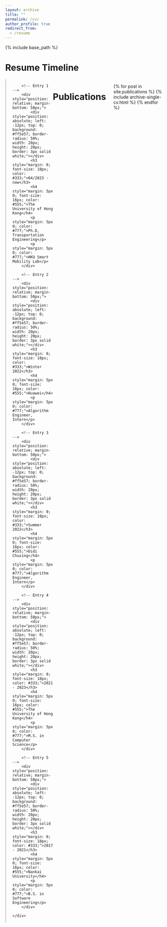 ```yaml
---
layout: archive
title: ""
permalink: /cv/
author_profile: true
redirect_from:
  - /resume
---
```


{% include base_path %}


# Resume Timeline

<div style="display: flex; justify-content: center; margin-top: 20px;">
    <div style="position: relative; width: 80%; max-width: 800px; border-left: 3px solid #d1d1d1; margin: 0 auto; padding-left: 20px;">

        <!-- Entry 1 -->
        <div style="position: relative; margin-bottom: 50px;">
            <div style="position: absolute; left: -12px; top: 0; background: #ff5e57; border-radius: 50%; width: 20px; height: 20px; border: 3px solid white;"></div>
            <h3 style="margin: 0; font-size: 18px; color: #333;">04/2023 - now</h3>
            <h4 style="margin: 5px 0; font-size: 16px; color: #555;">The University of Hong Kong</h4>
            <p style="margin: 5px 0; color: #777;">Ph.D, Transportation Engineering</p>
            <p style="margin: 5px 0; color: #777;">HKU Smart Mobility Lab</p>
        </div>

        <!-- Entry 2 -->
        <div style="position: relative; margin-bottom: 50px;">
            <div style="position: absolute; left: -12px; top: 0; background: #ff5e57; border-radius: 50%; width: 20px; height: 20px; border: 3px solid white;"></div>
            <h3 style="margin: 0; font-size: 18px; color: #333;">Winter 2022</h3>
            <h4 style="margin: 5px 0; font-size: 16px; color: #555;">Huawei</h4>
            <p style="margin: 5px 0; color: #777;">Algorithm Engineer, Intern</p>
        </div>

        <!-- Entry 3 -->
        <div style="position: relative; margin-bottom: 50px;">
            <div style="position: absolute; left: -12px; top: 0; background: #ff5e57; border-radius: 50%; width: 20px; height: 20px; border: 3px solid white;"></div>
            <h3 style="margin: 0; font-size: 18px; color: #333;">Summer 2022</h3>
            <h4 style="margin: 5px 0; font-size: 16px; color: #555;">Didi Chuxing</h4>
            <p style="margin: 5px 0; color: #777;">Algorithm Engineer, Intern</p>
        </div>

        <!-- Entry 4 -->
        <div style="position: relative; margin-bottom: 50px;">
            <div style="position: absolute; left: -12px; top: 0; background: #ff5e57; border-radius: 50%; width: 20px; height: 20px; border: 3px solid white;"></div>
            <h3 style="margin: 0; font-size: 18px; color: #333;">2021 - 2023</h3>
            <h4 style="margin: 5px 0; font-size: 16px; color: #555;">The University of Hong Kong</h4>
            <p style="margin: 5px 0; color: #777;">M.S. in Computer Science</p>
        </div>

        <!-- Entry 5 -->
        <div style="position: relative; margin-bottom: 50px;">
            <div style="position: absolute; left: -12px; top: 0; background: #ff5e57; border-radius: 50%; width: 20px; height: 20px; border: 3px solid white;"></div>
            <h3 style="margin: 0; font-size: 18px; color: #333;">2017 - 2021</h3>
            <h4 style="margin: 5px 0; font-size: 16px; color: #555;">Nankai University</h4>
            <p style="margin: 5px 0; color: #777;">B.S. in Software Engineering</p>
        </div>

    </div>
</div>

Publications
======
  <ul>{% for post in site.publications %}
    {% include archive-single-cv.html %}
  {% endfor %}</ul>
  
<!-- Talks
======
  <ul>{% for post in site.talks %}
    {% include archive-single-talk-cv.html %}
  {% endfor %}</ul>
  
Teaching
======
  <ul>{% for post in site.teaching %}
    {% include archive-single-cv.html %}
  {% endfor %}</ul>
  
Service and leadership
======
* Currently signed in to 43 different slack teams -->
